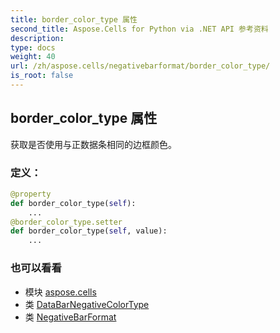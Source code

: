 ```yaml
---
title: border_color_type 属性
second_title: Aspose.Cells for Python via .NET API 参考资料
description:
type: docs
weight: 40
url: /zh/aspose.cells/negativebarformat/border_color_type/
is_root: false
---
```

## border_color_type 属性

获取是否使用与正数据条相同的边框颜色。
### 定义：
```python
@property
def border_color_type(self):
    ...
@border_color_type.setter
def border_color_type(self, value):
    ...
```

### 也可以看看
* 模块 [aspose.cells](../../)
* 类 [DataBarNegativeColorType](/cells/python-net/zh/aspose.cells/databarnegativecolortype)
* 类 [NegativeBarFormat](/cells/python-net/zh/aspose.cells/negativebarformat)
